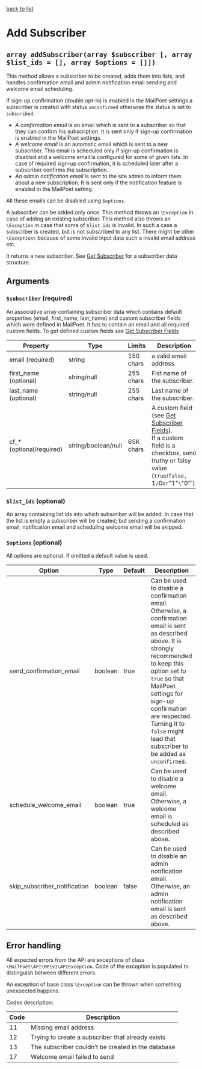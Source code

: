 [back to list](../Readme.md)

# Add Subscriber

## `array addSubscriber(array $subscriber [, array $list_ids = [], array $options = []])`

This method allows a subscriber to be created, adds them into lists, and handles confirmation email and admin notification email sending and welcome email scheduling.

If sign-up confirmation (double opt-in) is enabled in the MailPoet settings a subscriber is created with status `unconfirmed` otherwise the status is set to `subscribed`.

- _A confirmation email_ is an email which is sent to a subscriber so that they can confirm his subscription. It is sent only if sign-up confirmation is enabled in the MailPoet settings.
- _A welcome email_ is an automatic email which is sent to a new subscriber. This email is scheduled only if sign-up confirmation is disabled and a welcome email is configured for some of given lists. In case of required sign-up confirmation, it is scheduled later after a subscriber confirms the subscription.
- _An admin notification email_ is sent to the site admin to inform them about a new subscription. It is sent only if the notification feature is enabled in the MailPoet setting.

All these emails can be disabled using `$options`.

A subscriber can be added only once. This method throws an `\Exception` in case of adding an existing subscriber.
This method also throws an `\Exception` in case that some of `$list_ids` is invalid. In such a case a subscriber is created, but is not subscribed to any list.
There might be other `\Exceptions` because of some invalid input data such a invalid email address etc.

It returns a new subscriber. See [Get Subscriber](GetSubscriber.md) for a subscriber data structure.

## Arguments

### `$subscriber` (required)

An associative array containing subscriber data which contains default properties (email, first_name, last_name) and custom subscriber fields which were defined in MailPoet.
It has to contain an email and all required custom fields. To get defined custom fields see [Get Subscriber Fields](GetSubscriberFields.md)

| Property                   | Type                | Limits    | Description                                                                                                                                                                   |
| -------------------------- | ------------------- | --------- | ----------------------------------------------------------------------------------------------------------------------------------------------------------------------------- |
| email (required)           | string              | 150 chars | a valid email address                                                                                                                                                         |
| first_name (optional)      | string/null         | 255 chars | Fist name of the subscriber.                                                                                                                                                  |
| last_name (optional)       | string/null         | 255 chars | Last name of the subscriber.                                                                                                                                                  |
| cf\_\* (optional/required) | string/boolean/null | 65K chars | A custom field (see [Get Subscriber Fields](GetSubscriberFields.md)). <br> If a custom field is a checkbox, send truthy or falsy value (`true`/`false, `1`/`0`or`"1"`\`"0"`). |

### `$list_ids` (optional)

An array containing list ids into which subscriber will be added.
In case that the list is empty a subscriber will be created; but sending a confirmation email, notification email and scheduling welcome email will be skipped.

### `$options` (optional)

All options are optional. If omitted a default value is used.

| Option                       | Type    | Default | Description                                                                                                                                                                                                                                                                                                            |
| ---------------------------- | ------- | ------- | ---------------------------------------------------------------------------------------------------------------------------------------------------------------------------------------------------------------------------------------------------------------------------------------------------------------------- |
| send_confirmation_email      | boolean | true    | Can be used to disable a confirmation email. Otherwise, a confirmation email is sent as described above. It is strongly recommended to keep this option set to `true` so that MailPoet settings for sign-up confirmation are respected. Turning it to `false` might lead that subscriber to be added as `unconfirmed`. |
| schedule_welcome_email       | boolean | true    | Can be used to disable a welcome email. Otherwise, a welcome email is scheduled as described above.                                                                                                                                                                                                                    |
| skip_subscriber_notification | boolean | false   | Can be used to disable an admin notification email. Otherwise, an admin notification email is sent as described above.                                                                                                                                                                                                 |

## Error handling

All expected errors from the API are exceptions of class `\MailPoet\API\MP\v1\APIException`.
Code of the exception is populated to distinguish between different errors.

An exception of base class `\Exception` can be thrown when something unexpected happens.

Codes description:

| Code | Description                                        |
| ---- | -------------------------------------------------- |
| 11   | Missing email address                              |
| 12   | Trying to create a subscriber that already exists  |
| 13   | The subscriber couldn’t be created in the database |
| 17   | Welcome email failed to send                       |
